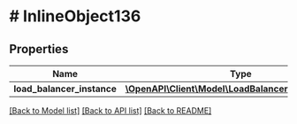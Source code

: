 # # InlineObject136

## Properties

Name | Type | Description | Notes
------------ | ------------- | ------------- | -------------
**load_balancer_instance** | [**\OpenAPI\Client\Model\LoadBalancerInstanceUpdate**](LoadBalancerInstanceUpdate.md) |  | [optional]

[[Back to Model list]](../../README.md#models) [[Back to API list]](../../README.md#endpoints) [[Back to README]](../../README.md)
